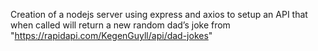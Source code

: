 Creation of a nodejs server using express and axios to setup an API that when called will return a new random dad’s joke from "https://rapidapi.com/KegenGuyll/api/dad-jokes" 